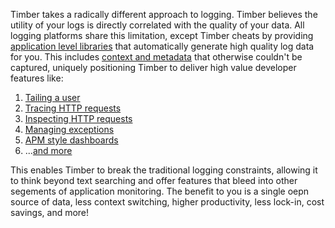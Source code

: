 Timber takes a radically different approach to logging. Timber believes the utility of your logs is directly correlated with the quality of your data. All logging platforms share this limitation, except Timber cheats by providing [application level libraries](/docs/languages) that automatically generate high quality log data for you. This includes [context and metadata](/docs/concepts/metadata-context-and-events) that otherwise couldn't be captured, uniquely positioning Timber to deliver high value developer features like:

1. [Tailing a user](/docs/app/console/tail-a-user)
2. [Tracing HTTP requests](/docs/app/console/trace-http-requests)
3. [Inspecting HTTP requests](/docs/app/console/inspect-http-requests)
4. [Managing exceptions](https://github.com/timberio/feature-requests/issues/22)
5. [APM style dashboards](https://github.com/timberio/feature-requests/issues/8)
6. ...[and more](https://github.com/timberio/feature-requests/issues)

This enables Timber to break the traditional logging constraints, allowing it to think beyond text searching and offer features that bleed into other segements of application monitoring. The benefit to you is a single oepn source of data, less context switching, higher productivity, less lock-in, cost savings, and more!
